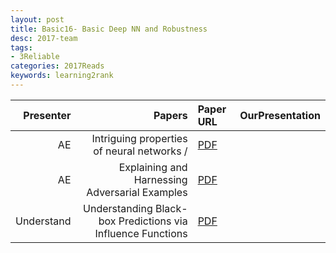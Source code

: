 ```yaml
---
layout: post
title: Basic16- Basic Deep NN and Robustness 
desc: 2017-team
tags:
- 3Reliable
categories: 2017Reads
keywords: learning2rank 
---
```




| Presenter | Papers | Paper URL| OurPresentation |
| -----: | ---------------------------: | :----- | :----- |
| AE |Intriguing properties of neural networks /  | [PDF]() |  |
| AE | Explaining and Harnessing Adversarial Examples | [PDF]() |  |
| Understand | Understanding Black-box Predictions via Influence Functions | [PDF](https://arxiv.org/abs/1703.04730) |  |
